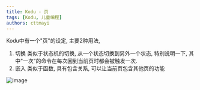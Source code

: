 ```yaml
---
title: Kodu - 页
tags: [Kodu, 儿童编程]
authors: cttmayi
---
```


Kodu中有一个"页"的设定, 主要2种用法, 
1. 切换
类似于状态机的切换, 从一个状态切换到另外一个状态, 特别说明一下, 其中"一次"的命令在每次回到当前页时都会被触发一次.
2. 嵌入
类似于函数, 具有包含关系, 可以让当前页包含其他页的功能

![image](./image-eb273b08.png)